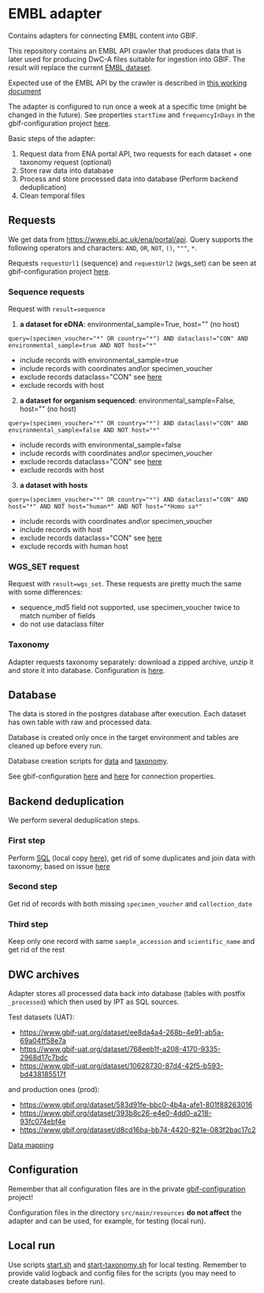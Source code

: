 # EMBL adapter
Contains adapters for connecting EMBL content into GBIF.

This repository contains an EMBL API crawler that produces data that is later used for producing DwC-A files suitable for ingestion into GBIF.
The result will replace the current [EMBL dataset](https://www.gbif.org/publisher/ada9d123-ddb4-467d-8891-806ea8d94230).

Expected use of the EMBL API by the crawler is described in [this working document](https://docs.google.com/document/d/1GCBHAbKZasHRQWcsZFKVRkGlzqXT9XI_dnBTJQk1zj4/edit)

The adapter is configured to run once a week at a specific time (might be changed in the future).
See properties `startTime` and `frequencyInDays` in the gbif-configuration project [here](https://github.com/gbif/gbif-configuration/blob/master/cli/dev/config/embl-adapter.yaml).

Basic steps of the adapter:

1) Request data from ENA portal API, two requests for each dataset + one taxonomy request (optional)
2) Store raw data into database
3) Process and store processed data into database (Perform backend deduplication)
4) Clean temporal files


## Requests

We get data from https://www.ebi.ac.uk/ena/portal/api. Query supports the following operators and characters: `AND`, `OR`, `NOT`, `()`, `"""`, `*`.

Requests `requestUrl1` (sequence) and `requestUrl2` (wgs_set) can be seen at gbif-configuration project [here](https://github.com/gbif/gbif-configuration/blob/master/cli/dev/config/embl-adapter.yaml).


### Sequence requests
Request with `result=sequence`

1) **a dataset for eDNA**: environmental_sample=True, host="" (no host)
```
query=(specimen_voucher="*" OR country="*") AND dataclass!="CON" AND environmental_sample=true AND NOT host="*"
```
- include records with environmental_sample=true
- include records with coordinates and\or specimen_voucher
- exclude records dataclass="CON" see [here](https://github.com/gbif/embl-adapter/issues/10)
- exclude records with host

2) **a dataset for organism sequenced**: environmental_sample=False, host="" (no host)
```
query=(specimen_voucher="*" OR country="*") AND dataclass!="CON" AND environmental_sample=false AND NOT host="*"
```
- include records with environmental_sample=false
- include records with coordinates and\or specimen_voucher
- exclude records dataclass="CON" see [here](https://github.com/gbif/embl-adapter/issues/10)
- exclude records with host

3) **a dataset with hosts**
```
query=(specimen_voucher="*" OR country="*") AND dataclass!="CON" AND host="*" AND NOT host="human*" AND NOT host="*Homo sa*"
```
- include records with coordinates and\or specimen_voucher
- include records with host
- exclude records dataclass="CON" see [here](https://github.com/gbif/embl-adapter/issues/10)
- exclude records with human host


### WGS_SET request
Request with `result=wgs_set`.
These requests are pretty much the same with some differences:
- sequence_md5 field not supported, use specimen_voucher twice to match number of fields
- do not use dataclass filter


### Taxonomy
Adapter requests taxonomy separately: download a zipped archive, unzip it and store it into database.
Configuration is [here](https://github.com/gbif/gbif-configuration/blob/master/cli/dev/config/ena-taxonomy.yaml).


## Database
The data is stored in the postgres database after execution. Each dataset has own table with raw and processed data.

Database is created only once in the target environment and tables are cleaned up before every run.

Database creation scripts for [data](src/main/resources/db.sql) and [taxonomy](src/main/resources/ena-taxonomy-db.sql).

See gbif-configuration [here](https://github.com/gbif/gbif-configuration/blob/master/cli/dev/config/embl-adapter.yaml)
and [here](https://github.com/gbif/gbif-configuration/blob/master/cli/dev/config/ena-taxonomy.yaml) for connection properties.


## Backend deduplication
We perform several deduplication steps.

### First step
Perform [SQL](https://github.com/gbif/gbif-configuration/blob/master/cli/dev/config/sql-dataset-common.sql)
(local copy [here](src/main/resources/sql-dataset-common.sql)),
get rid of some duplicates and join data with taxonomy;
based on issue [here](https://github.com/gbif/embl-adapter/issues/10)

### Second step
Get rid of records with both missing `specimen_voucher` and `collection_date`

### Third step
Keep only one record with same `sample_accession` and `scientific_name` and get rid of the rest


## DWC archives
Adapter stores all processed data back into database (tables with postfix `_processed`) which then used by IPT as SQL sources.

Test datasets (UAT):

- https://www.gbif-uat.org/dataset/ee8da4a4-268b-4e91-ab5a-69a04ff58e7a
- https://www.gbif-uat.org/dataset/768eeb1f-a208-4170-9335-2968d17c7bdc
- https://www.gbif-uat.org/dataset/10628730-87d4-42f5-b593-bd438185517f

and production ones (prod):

- https://www.gbif.org/dataset/583d91fe-bbc0-4b4a-afe1-801f88263016
- https://www.gbif.org/dataset/393b8c26-e4e0-4dd0-a218-93fc074ebf4e
- https://www.gbif.org/dataset/d8cd16ba-bb74-4420-821e-083f2bac17c2

[Data mapping](DATAMAPPING.md)


## Configuration
Remember that all configuration files are in the private [gbif-configuration](https://github.com/gbif/gbif-configuration) project!

Configuration files in the directory `src/main/resources` **do not affect** the adapter and can be used, for example, for testing (local run).

## Local run
Use scripts [start.sh](start.sh) and [start-taxonomy.sh](start-taxonomy.sh) for local testing.
Remember to provide valid logback and config files for the scripts (you may need to create databases before run).
